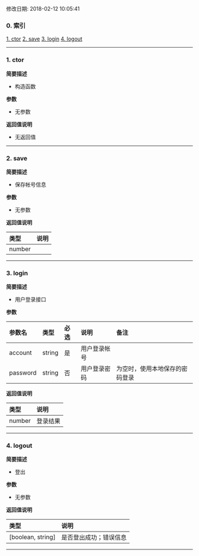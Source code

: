 修改日期: 2018-02-12 10:05:41
### 0. 索引
[1. ctor](#1)
[2. save](#2)
[3. login](#3)
[4. logout](#4)

---
<h3><span id =1>1. ctor</span></h3>
__简要描述__
- 构造函数
__参数__
- 无参数

__返回值说明__
- 无返回值
---
<h3><span id =2>2. save</span></h3>
__简要描述__
- 保存帐号信息
__参数__
- 无参数

__返回值说明__
|类型|说明|
|:--|:--|
|number||
---
<h3><span id =3>3. login</span></h3>
__简要描述__
- 用户登录接口
__参数__
|参数名|类型|必选|说明|备注|
|:--|:--|:--|:--|:--|
|account|string|是|用户登录帐号||
|password|string|否|用户登录密码|为空时，使用本地保存的密码登录|

__返回值说明__
|类型|说明|
|:--|:--|
|number|登录结果|
---
<h3><span id =4>4. logout</span></h3>
__简要描述__
- 登出
__参数__
- 无参数

__返回值说明__
|类型|说明|
|:--|:--|
|[boolean, string]|是否登出成功；错误信息|
---
